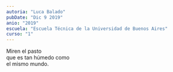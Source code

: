```yaml
---
autoria: "Luca Balado"
pubDate: "Dic 9 2019"
anio: "2019"
escuela: "Escuela Técnica de la Universidad de Buenos Aires"
curso: "1"
---
```

Miren el pasto\
que es tan húmedo como\
el mismo mundo.